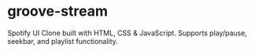 # groove-stream
Spotify UI Clone built with HTML, CSS &amp; JavaScript. Supports play/pause, seekbar, and playlist functionality.
